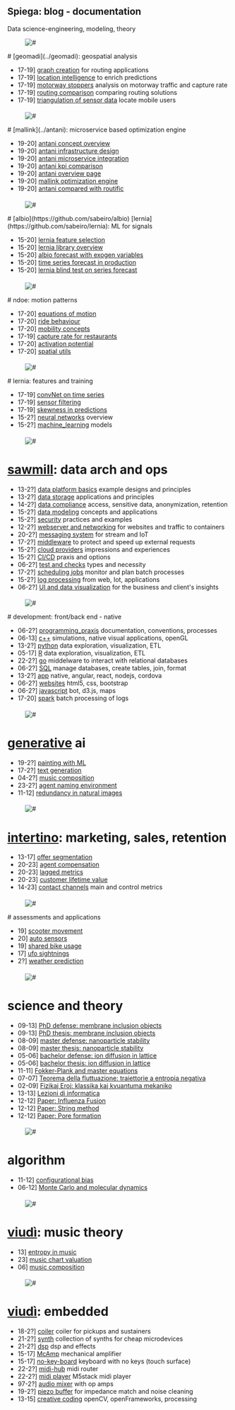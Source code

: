 <!-- blog_main -->
<div class="blog_main"><div class="container">
<div class="row"><div class="col-md-12"><div class="titlepage">
<h2>Spiega: blog - documentation</h2>
<span>Data science-engineering, modeling, theory</span>
</div></div></div>

<!-- geomadi -->
<div class="row">
<div class="col-md-12">
<div class="our_two_box magna_top90">
<div class="row d_flex">
<div class="col-xl-6 col-lg-6 col-md-12 col-sm-12"><div class="our_img"><figure><img src="../f/f_triang/cell_deformation.png" alt="#"/></figure></div></div>
<div class="col-xl-6 col-lg-6 col-md-12 col-sm-12">
<div class="our_text_box">
# [geomadi](../geomadi): geospatial analysis

* 17-19] [graph creation](geomadi_graph.html) for routing applications
* 17-19] [location intelligence](location.html) to enrich predictions
* 17-19] [motorway stoppers](motorway.html) analysis on motorway traffic and capture rate
* 17-19] [routing comparison](route.html) comparing routing solutions
* 17-19] [triangulation of sensor data](triangulation.html) locate mobile users

<div class="post_box padding_bottom1">
<h4 class="flot_left1"></h4>
</div></div></div></div></div></div></div>
<!-- end geomadi -->
<!-- mallink -->
<div class="row">
<div class="col-md-12">
<div class="our_two_box magna_top90">
<div class="row d_flex">
<div class="col-xl-6 col-lg-6 col-md-12 col-sm-12"><div class="our_img"><figure><img src="../f/f_ops/antani_frontend.png" alt="#"/></figure></div></div>
<div class="col-xl-6 col-lg-6 col-md-12 col-sm-12">
<div class="our_text_box">
# [mallink](../antani): microservice based optimization engine

* 19-20] [antani concept overview](antani_concept.html) 
* 19-20] [antani infrastructure design](antani_infra.html)
* 19-20] [antani microservice integration](antani_integration.html) 
* 19-20] [antani kpi comparison](antani_kpi.html)
* 19-20] [antani overview page](antani_overview.html)
* 19-20] [mallink optimization engine](mallink_engine.html)
* 19-20] [antani compared with routific](routific.html)

<div class="post_box padding_bottom1"><h4 class="flot_left1"></h4></div>
</div></div></div></div></div></div>
<!-- end mallink -->
<!-- albio -->
<div class="row">
<div class="col-md-12">
<div class="our_two_box magna_top90">
<div class="row d_flex">
<div class="col-xl-6 col-lg-6 col-md-12 col-sm-12"><div class="our_img"><figure><img src="../f/f_mot/stat_prop.png" alt="#"/></figure></div></div>
<div class="col-xl-6 col-lg-6 col-md-12 col-sm-12">
<div class="our_text_box">
# [albio](https://github.com/sabeiro/albio) [lernia](https://github.com/sabeiro/lernia): ML for signals

* 15-20] [lernia feature selection](lernia_feature.html)
* 15-20] [lernia library overview](lernia.html)
* 15-20] [albio forecast with exogen variables](prediction.html)
* 15-20] [time series forecast in production](series_prod.html)
* 15-20] [lernia blind test on series forecast](blindtest.html)

<div class="post_box padding_bottom1">
<h4 class="flot_left1"></h4>
</div></div></div></div></div></div></div>
<!-- end mallink -->
<!-- ndoe -->
<div class="row">
<div class="col-md-12">
<div class="our_two_box magna_top90">
<div class="row d_flex">
<div class="col-xl-6 col-lg-6 col-md-12 col-sm-12"><div class="our_img"><figure><img src="../f/f_mov/dens_traj3.png" alt="#"/></figure></div></div>
<div class="col-xl-6 col-lg-6 col-md-12 col-sm-12">
<div class="our_text_box">
# ndoe: motion patterns

* 17-20] [equations of motion](motion.html)
* 17-20] [ride behaviour](ride.html)
* 17-20] [mobility concepts](commercial.html)
* 17-19] [capture rate for restaurants](restaurant.html)
* 17-20] [activation potential](activation.html)
* 17-20] [spatial utils](geo.html)

<div class="post_box padding_bottom1"><h4 class="flot_left1"></h4></div>
</div></div></div></div></div></div>
<!-- end ndoe -->
<!-- lernia -->
<div class="row">
<div class="col-md-12">
<div class="our_two_box magna_top90">
<div class="row d_flex">
<div class="col-xl-6 col-lg-6 col-md-12 col-sm-12"><div class="our_img"><figure><img src="../f/f_mot/weather_feature.png" alt="#"/></figure></div></div>
<div class="col-xl-6 col-lg-6 col-md-12 col-sm-12">
<div class="our_text_box">
# lernia: features and training

* 17-19] [convNet on time series](traffic_motorway.html)
* 17-19] [sensor filtering](train_mapping.html)
* 17-19] [skewness in predictions](train_reference.html)
* 15-2?] [neural networks](neural_networks.html) overview
* 15-2?] [machine_learning](neural_networks.html) models

<div class="post_box padding_bottom1"><h4 class="flot_left1"></h4></div>
</div></div></div></div></div></div>
<!-- end mallink -->
<!-- sawmill -->
<div class="row">
<div class="col-md-12">
<div class="our_two_box magna_top90">
<div class="row d_flex">
<div class="col-xl-6 col-lg-6 col-md-12 col-sm-12"><div class="our_img"><figure><img src="../f/f_sawmill/sawmill_log.jpg" alt="#"/></figure></div></div>
<div class="col-xl-6 col-lg-6 col-md-12 col-sm-12">
<div class="our_text_box">

# [sawmill](../intertino): data arch and ops

* 13-2?] [data platform basics](data_platform.html) example designs and principles
* 13-2?] [data storage](data_storage.html) applications and principles
* 14-2?] [data compliance](data_compliance.html) access, sensitive data, anonymization, retention
* 15-2?] [data modeling](data_modeling.html) concepts and applications
* 15-2?] [security](security.html) practices and examples
* 12-2?] [webserver and networking](webserver.html) for websites and traffic to containers
* 20-2?] [messaging system](messaging.html) for stream and IoT
* 17-2?] [middleware](middleware.html) to protect and speed up external requests
* 15-2?] [cloud providers](cloud_provider.html) impressions and experiences
* 15-2?] [CI/CD](deployment.html) praxis and options
* 06-2?] [test and checks](testing.html) types and necessity
* 17-2?] [scheduling jobs](scheduler.html) monitor and plan batch processes
* 15-2?] [log processing](logs_proc.html) from web, Iot, applications
* 06-2?] [UI and data visualization](data_viz.html) for the business and client's insights

<div class="post_box padding_bottom1">
<h4 class="flot_left1"></h4>
</div></div></div></div></div></div></div>
<!-- end sawmill -->
<!-- dev -->
<div class="row">
<div class="col-md-12">
<div class="our_two_box magna_top90">
<div class="row d_flex">
<div class="col-xl-6 col-lg-6 col-md-12 col-sm-12"><div class="our_img"><figure><img src="../f/f_sawmill/dev_log.jpg" alt="#"/></figure></div></div>
<div class="col-xl-6 col-lg-6 col-md-12 col-sm-12">
<div class="our_text_box">
# development: front/back end - native

* 06-2?] [programming_praxis](praxis.html) documentation, conventions, processes
* 06-13] [c++](cplusplus.html) simulations, native visual applications, openGL
* 13-2?] [python](python.html) data exploration, visualization, ETL
* 05-17] [R](R.html) data exploration, visualization, ETL
* 22-2?] [go](go.html) middelware to interact with relational databases
* 06-2?] [SQL](sql.html) manage databases, create tables, join, format
* 13-2?] [app](app.html) native, angular, react, nodejs, cordova
* 06-2?] [websites](websites.html) html5, css, bootstrap
* 06-2?] [javascript](javascript.html) bot, d3.js, maps
* 17-20] [spark](spark.html) batch processing of logs

<div class="post_box padding_bottom1">
<h4 class="flot_left1"></h4>
</div></div></div></div></div></div></div>
<!-- end dev -->
<!-- gen -->
<div class="row">
<div class="col-md-12">
<div class="our_two_box magna_top90">
<div class="row d_flex">
<div class="col-xl-6 col-lg-6 col-md-12 col-sm-12"><div class="our_img"><figure><img src="../f/f_gen/gen_cover.jpg" alt="#"/></figure></div></div>
<div class="col-xl-6 col-lg-6 col-md-12 col-sm-12">
<div class="our_text_box">

# [generative](../viaggi/p/ai_gen.html) ai

* 19-2?] [painting with ML](generative.html)
* 17-2?] [text generation](text_gen.html)
* 04-2?] [music composition](music_composition.html)
* 23-2?] [agent naming environment](agent_naming.html)
* 11-12] [redundancy in natural images](../Fiziko/NaturalImages.pdf)

<div class="post_box padding_bottom1">
<h4 class="flot_left1"></h4>
</div></div></div></div></div></div></div>
<!-- end gen -->
<!-- intertino -->
<div class="row">
<div class="col-md-12">
<div class="our_two_box magna_top90">
<div class="row d_flex">
<div class="col-xl-6 col-lg-6 col-md-12 col-sm-12"><div class="our_img"><figure><img src="../f/f_intertino/CommEmo1.png" alt="#"/></figure></div></div>
<div class="col-xl-6 col-lg-6 col-md-12 col-sm-12">
<div class="our_text_box">

# [intertino](../intertino): marketing, sales, retention

* 13-17] [offer segmentation](offer_segmentation.html)
* 20-23] [agent compensation](agent_compensation.html)
* 20-23] [lagged metrics](lagged_metrics.html)
* 20-23] [customer lifetime value](customer_lifetime.html)
* 14-23] [contact channels](contact_channel.html) main and control metrics

<div class="post_box padding_bottom1">
<h4 class="flot_left1"></h4>
</div></div></div></div></div></div></div>
<!-- end intertino -->
<!-- assesment -->
<div class="row">
<div class="col-md-12">
<div class="our_two_box magna_top90">
<div class="row d_flex">
<div class="col-xl-6 col-lg-6 col-md-12 col-sm-12"><div class="our_img"><figure><img src="../talk/assessment/scooter/fig/area_shift.png" alt="#"/></figure></div></div>
<div class="col-xl-6 col-lg-6 col-md-12 col-sm-12">
<div class="our_text_box">
# assessments and applications

* 19] [scooter movement](../talk/assessment/scooter/)
* 20] [auto sensors](../talk/assessment/auto/)
* 19] [shared bike usage](../talk/assessment/bike/)
* 17] [ufo sightnings](../talk/assessment/ufo/)
* 2?] [weather prediction](../talk/assessment/weather/)

<div class="post_box padding_bottom1">
<h4 class="flot_left1"></h4>
</div></div></div></div></div></div></div>
<!-- end assessment -->
<!-- theo -->
<div class="row">
<div class="col-md-12">
<div class="our_two_box magna_top90">
<div class="row d_flex">
<div class="col-xl-6 col-lg-6 col-md-12 col-sm-12"><div class="our_img"><figure><img src="../f/f_stage/logo_theo.png" alt="#"/></figure></div></div>
<div class="col-xl-6 col-lg-6 col-md-12 col-sm-12">
<div class="our_text_box">

# science and theory

* 09-13] [PhD defense: membrane inclusion objects](../Fiziko/Defense.pdf)
* 09-13] [PhD thesis: membrane inclusion objects](../Fiziko/phd_thesis.pdf)
* 08-09] [master defense: nanoparticle stability](../Fiziko/master_defense.pdf)
* 08-09] [master thesis: nanoparticle stability](../Fiziko/master_thesis.pdf)
* 05-06] [bachelor defense: ion diffusion in lattice](../Fiziko/bachelor_defense.pdf)
* 05-06] [bachelor thesis: ion diffusion in lattice](../Fiziko/bacholor_thesis.pdf)
* 11-11] [Fokker-Plank and master equations](../Fiziko/FokkerPlank.pdf)
* 07-07] [Teorema della fluttuazione: traiettorie a entropia negativa](../Fiziko/Fluttuazione.png)
* 02-09] [Fizikaj Eroj: klassika kaj kvuantuma mekaniko](../Fiziko/Fiziko.pdf)
* 13-13] [Lezioni di informatica](../Fiziko/LezioniInf/PresBase.pdf)
* 12-12] [Paper: Influenza Fusion](http://www.plosone.org/article/info\%3Adoi\%2F10.1371\%2Fjournal.pone.0038302)
* 12-12] [Paper: String method](ttp://journals.aps.org/prl/abstract/10.1103/PhysRevLett.108.228103) 
* 12-12] [Paper: Pore formation](http://www.sciencedirect.com/science/article/pii/S0009308414001017)


<div class="post_box padding_bottom1">
<h4 class="flot_left1"></h4>
</div></div></div></div></div></div></div>
<!-- end theo -->
<!-- algo -->
<div class="row">
<div class="col-md-12">
<div class="our_two_box magna_top90">
<div class="row d_flex">
<div class="col-xl-6 col-lg-6 col-md-12 col-sm-12"><div class="our_img"><figure><img src="../f/f_theo/NpConfBiasSketch.png" alt="#"/></figure></div></div>
<div class="col-xl-6 col-lg-6 col-md-12 col-sm-12">
<div class="our_text_box">

# algorithm 

* 11-12] [configurational bias](monte_carlo.html)
* 06-12] [Monte Carlo and molecular dynamics](doc_allink/)

<div class="post_box padding_bottom1">
<h4 class="flot_left1"></h4>
</div></div></div></div></div></div></div>
<!-- end algo -->
<!-- viudi -->
<div class="row">
<div class="col-md-12">
<div class="our_two_box magna_top90">
<div class="row d_flex">
<div class="col-xl-6 col-lg-6 col-md-12 col-sm-12"><div class="our_img"><figure><img src="../f/f_viudi/DistCanzoni.png" alt="#"/></figure></div></div>
<div class="col-xl-6 col-lg-6 col-md-12 col-sm-12">
<div class="our_text_box">

# [viudì](../viudi): music theory

* 13] [entropy in music](music_entropy.html)
* 23] [music chart valuation](music_evaluation.html)
* 06] [music composition](music_composition.html)

<div class="post_box padding_bottom1">
<h4 class="flot_left1"></h4>
</div></div></div></div></div></div></div>
<!-- end viudi -->

<!-- embedded -->
<div class="row">
<div class="col-md-12">
<div class="our_two_box magna_top90">
<div class="row d_flex">
<div class="col-xl-6 col-lg-6 col-md-12 col-sm-12"><div class="our_img"><figure><img src="../f/f_viudi/VioPreBasetta2.JPG" alt="#"/></figure></div></div>
<div class="col-xl-6 col-lg-6 col-md-12 col-sm-12">
<div class="our_text_box">

# [viudì](../viudi): embedded

* 18-2?] [coiler](coiler.html) coiler for pickups and sustainers
* 21-2?] [synth](synth.html) collection of synths for cheap microdevices
* 21-2?] [dsp](dsp.html) dsp and effects
* 15-17] [McAmp](mc_amp.html) mechanical amplifier
* 15-17] [no-key-board](no_key_board.html) keyboard with no keys (touch surface)
* 22-2?] [midi-hub](midi_hub.html) midi router
* 22-2?] [midi player](midi_player.html) M5stack midi player
* 97-2?] [audio mixer](audio_mixer.html) with op amps
* 19-2?] [piezo buffer](piezo_buffer.html) for impedance match and noise cleaning
* 13-15] [creative coding](creative_coding) openCV, openFrameworks, processing

<div class="post_box padding_bottom1">
<h4 class="flot_left1"></h4>
</div></div></div></div></div></div></div>
<!-- end embedded -->

</div></div>
